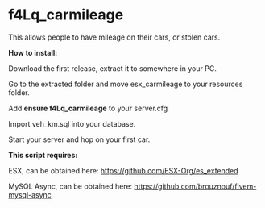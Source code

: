 # f4Lq_carmileage
This allows people to have mileage on their cars, or stolen cars.


<b>How to install:</b>

Download the first release, extract it to somewhere in your PC.

Go to the extracted folder and move esx_carmileage to your resources folder.

Add <b>ensure f4Lq_carmileage</b> to your server.cfg

Import veh_km.sql into your database.

Start your server and hop on your first car.


<b>This script requires:</b>

ESX, can be obtained here: https://github.com/ESX-Org/es_extended

MySQL Async, can be obtained here: https://github.com/brouznouf/fivem-mysql-async
